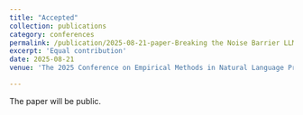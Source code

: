 ```yaml
---
title: "Accepted"
collection: publications
category: conferences
permalink: /publication/2025-08-21-paper-Breaking the Noise Barrier LLM-Guided Semantic Filtering and Enhancement for Multi-Modal Entity Alignment-number-4
excerpt: 'Equal contribution'
date: 2025-08-21
venue: 'The 2025 Conference on Empirical Methods in Natural Language Processing (EMNLP 2025 Main)'

---
```


The paper will be public.

